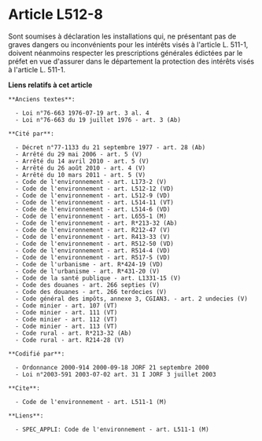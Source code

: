 # Article L512-8

Sont soumises à déclaration les installations qui, ne présentant pas de graves dangers ou inconvénients pour les intérêts
visés à l'article L. 511-1, doivent néanmoins respecter les prescriptions générales édictées par le préfet en vue d'assurer
dans le département la protection des intérêts visés à l'article L. 511-1.

**Liens relatifs à cet article**

	**Anciens textes**:

	  - Loi n°76-663 1976-07-19 art. 3 al. 4
	  - Loi n°76-663 du 19 juillet 1976 - art. 3 (Ab)

	**Cité par**:

	  - Décret n°77-1133 du 21 septembre 1977 - art. 28 (Ab)
	  - Arrêté du 29 mai 2006 - art. 5 (V)
	  - Arrêté du 14 avril 2010 - art. 5 (V)
	  - Arrêté du 26 août 2010 - art. 4 (V)
	  - Arrêté du 10 mars 2011 - art. 5 (V)
	  - Code de l'environnement - art. L173-2 (V)
	  - Code de l'environnement - art. L512-12 (VD)
	  - Code de l'environnement - art. L512-9 (VD)
	  - Code de l'environnement - art. L514-11 (VT)
	  - Code de l'environnement - art. L514-6 (VD)
	  - Code de l'environnement - art. L655-1 (M)
	  - Code de l'environnement - art. R*213-32 (Ab)
	  - Code de l'environnement - art. R212-47 (V)
	  - Code de l'environnement - art. R413-33 (V)
	  - Code de l'environnement - art. R512-50 (VD)
	  - Code de l'environnement - art. R514-4 (VD)
	  - Code de l'environnement - art. R517-5 (VD)
	  - Code de l'urbanisme - art. R*424-19 (VD)
	  - Code de l'urbanisme - art. R*431-20 (V)
	  - Code de la santé publique - art. L1331-15 (V)
	  - Code des douanes - art. 266 septies (V)
	  - Code des douanes - art. 266 terdecies (V)
	  - Code général des impôts, annexe 3, CGIAN3. - art. 2 undecies (V)
	  - Code minier - art. 107 (VT)
	  - Code minier - art. 111 (VT)
	  - Code minier - art. 112 (VT)
	  - Code minier - art. 113 (VT)
	  - Code rural - art. R*213-32 (Ab)
	  - Code rural - art. R214-28 (V)

	**Codifié par**:

	  - Ordonnance 2000-914 2000-09-18 JORF 21 septembre 2000
	  - Loi n°2003-591 2003-07-02 art. 31 I JORF 3 juillet 2003

	**Cite**:

	  - Code de l'environnement - art. L511-1 (M)

	**Liens**:

	  - SPEC_APPLI: Code de l'environnement - art. L511-1 (M)
